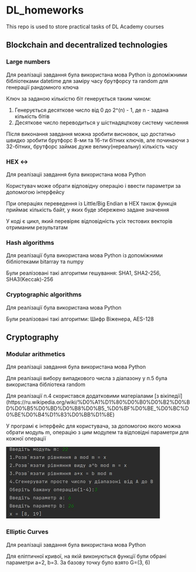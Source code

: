# DL_homeworks
<p>This repo is used to store practical tasks of DL Academy courses</p>

## Blockchain and decentralized technologies

### Large numbers

<p>Для реалізаціі завдання була використана мова Python із допоміжними бібліотеками datetime для заміру часу брутфорсу та random для генерації рандомного ключа</p>
<p>Ключ за заданою кількістю біт генерується таким чином: </p>
<ol>
  <li>Генерується десяткове число від 0 до 2^(n) - 1, де n - задана кількість бітів</li> 
  <li>Десяткове число переводиться у шістнадяцткову систему числення</li>
</ol>
<p>Після виконання завдання можна зробити висновок, що достатньо швидко зробити брутфорс 8-ми та 16-ти бітних ключів, але починаючи з 32-бітних, брутфорс займає дуже велику(нереальну) кількість часу</p>

### HEX <->
<p>Для реалізаціі завдання була використана мова Python</p>
<p>Користувач може обрати відповідну операцію і ввести параметри за допомогою інтерфейсу</p>
<p>При операціях переведення із Little/Big Endian в HEX також функція приймає кількість байт, у яких буде збережено задане значення</p>
<p>У коді є цикл, який перевіряє відповідність усіх тестових векторів отриманим результатам</p>

### Hash algorithms 
<p>Для реалізації була використана мова Python із допоміжними бібліотеками bitarray та numpy</p>
<p>Були реалізовані такі алгоритми гешування: SHA1, SHA2-256, SHA3(Keccak)-256</p>

### Cryptographic algorithms
<p>Для реалізації була використана мова Python</p>
<p>Були реалізовані такі алгоритми: Шифр Віженера, AES-128</p>

## Cryptography

### Modular arithmetics 

<p>Для реалізаціі завдання була використана мова Python</p>
<p>Для реалізаціі вибору випадкового числа з діапазону у п.5 була використана бібліотека random</p>
Для реалізації п.4 скористався додатковими матеріалами [з вікіпедії](https://ru.wikipedia.org/wiki/%D0%A1%D1%80%D0%B0%D0%B2%D0%BD%D0%B5%D0%BD%D0%B8%D0%B5_%D0%BF%D0%BE_%D0%BC%D0%BE%D0%B4%D1%83%D0%BB%D1%8E) 
<p>У програмі є інтерфейс для користувача, за допомогою якого можна обрати модуль m, операцію з цим модулем та відповідні параметри для кожної операції</p>

![interface image](/assets/images/interface_modulararithmetics.jpg)

### Elliptic Curves
<p>Для реалізаціі завдання була використана мова Python</p>
<p>Для еліптичної кривої, на якій виконуються функції були обрані параметри а=2, b=3. За базову точку було взято G=(3, 6)</p>

